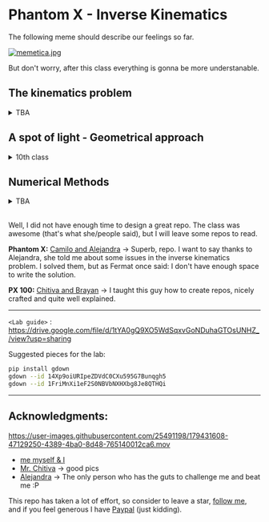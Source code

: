 # Phantom X - Inverse Kinematics

The following meme should describe our feelings so far.

[![memetica.jpg](https://i.postimg.cc/wx0rxb5F/memetica.jpg)](https://postimg.cc/jCncZcFJ)

But don't worry, after this class everything is gonna be more understanable.

## The kinematics problem
<details><summary>TBA</summary>
</details>

## A spot of light - Geometrical approach
<details><summary>10th class</summary>
  Seen in class
</details>

## Numerical Methods
<details><summary>TBA</summary>
</details></br>


Well, I did not have enough time to design a great repo. The class was awesome (that's what she/people said), but I will leave some repos to read.

**Phantom X:** [Camilo and Alejandra](https://github.com/caverar/ROS_Robotics_Lab3) -> Superb, repo. I want to say thanks to Alejandra, she told me about some issues in the inverse kinematics problem. I solved them, but as Fermat once said: I don't have enough space to write the solution.

**PX 100:** [Chitiva and Brayan](https://github.com/cychitivav/px100_ikine) -> I taught this guy how to create repos, nicely crafted and quite well explained.

------------
`<Lab guide>` : https://drive.google.com/file/d/1tYA0gQ9XO5WdSqxvGoNDuhaGTOsUNHZ_/view?usp=sharing

Suggested pieces for the lab:
```sh
pip install gdown
gdown --id 14Xp9oiURIpeZDVdC0CXu595G7Bunqgh5
gdown --id 1FriMnXi1eF2S0NBVbNXHXbg8Je8QTHQi
```
------------

## Acknowledgments:

https://user-images.githubusercontent.com/25491198/179431608-47129250-4389-4ba0-8d48-765140012ca6.mov

 - [me myself & I](https://www.youtube.com/watch?v=K533gW3boIY)
 - [Mr. Chitiva](https://github.com/cychitivav) -> good pics
 - [Alejandra](https://github.com/ariasAleia) -> The only person who has the guts to challenge me and beat me :P

This repo has taken a lot of effort, so consider to leave a star, [follow me](https://felipeg17.github.io/index.html), and if you feel generous I have [Paypal](https://paypal.me/fegonzalez17?country.x=CO&locale.x=en_US) (just kidding).

